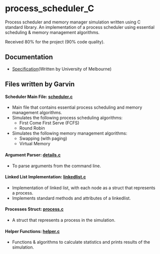 # process_scheduler_C
Process scheduler and memory manager simulation written using C standard library. An implementation of a process scheduler using essential scheduling & memory management algorithms.

Received 80% for the project (90% code quality).


## Documentation
- [Specification](https://github.com/garviin/process_scheduler_C/blob/master/project_specs.pdf)(Written by University of Melbourne)

## Files written by Garvin
#### Scheduler Main File: [scheduler.c](https://github.com/garviin/process_scheduler_C/blob/master/src/scheduler.c)
- Main file that contains essential process scheduling and memory management algorithms.
- Simulates the following process scheduling algorithms:
    - First Come First Serve (FCFS)
    - Round Robin
- Simulates the following memory management algorithms:
    - Swapping (with paging)
    - Virtual Memory
#### Argument Parser: [details.c](https://github.com/garviin/process_scheduler_C/blob/master/src/details.c)
- To parse arguments from the command line.
#### Linked List Implementation: [linkedlist.c](https://github.com/garviin/process_scheduler_C/blob/master/src/linkedlist.c)
- Implementation of linked list, with each node as a struct that represents a process.
- Implements standard methods and attributes of a linkedlist.
#### Processes Struct: [process.c](https://github.com/garviin/process_scheduler_C/blob/master/src/process.c)
- A struct that represents a process in the simulation.
#### Helper Functions: [helper.c](https://github.com/garviin/process_scheduler_C/blob/master/src/helper.c)
- Functions & algorithms to calculate statistics and prints results of the simulation.

